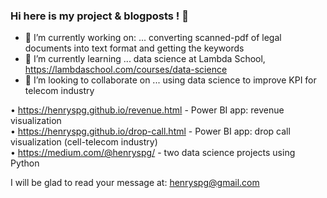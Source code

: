 ### Hi here is my project & blogposts ! 👋

- 🔭 I’m currently working on: ... converting scanned-pdf of legal documents into text format and getting the keywords  
- 🌱 I’m currently learning ... data science at Lambda School, https://lambdaschool.com/courses/data-science  
- 👯 I’m looking to collaborate on ... using data science to improve KPI for telecom industry  

•	https://henryspg.github.io/revenue.html  	    -  Power BI app: revenue visualization  
•	https://henryspg.github.io/drop-call.html   	-  Power BI app: drop call visualization (cell-telecom industry)  
•	https://medium.com/@henryspg/  		            -  two data science projects using Python  


I will be glad to read your message at: henryspg@gmail.com   
